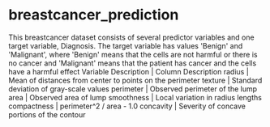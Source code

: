 # breastcancer_prediction
This breastcancer dataset consists of several predictor variables and one target variable, Diagnosis. The target variable has values 'Benign' and 'Malignant', where 'Benign' means that the cells are not harmful or there is no cancer and 'Malignant' means that the patient has cancer and the cells have a harmful effect
Variable Description | Column Description
radius | Mean of distances from center to points on the perimeter
texture | Standard deviation of gray-scale values
perimeter | Observed perimeter of the lump
area | Observed area of lump
smoothness | Local variation in radius lengths
compactness | perimeter^2 / area - 1.0
concavity | Severity of concave portions of the contour

